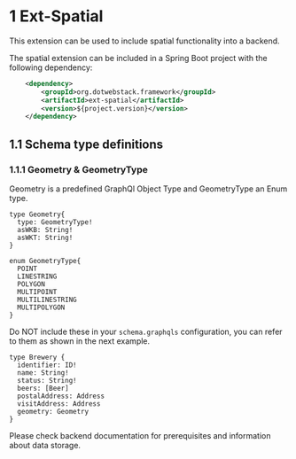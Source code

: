 # 1 Ext-Spatial
This extension can be used to include spatial functionality into a backend.

The spatial extension can be included in a Spring Boot project with the following dependency:
```xml
    <dependency>
        <groupId>org.dotwebstack.framework</groupId>
        <artifactId>ext-spatial</artifactId>
        <version>${project.version}</version>
    </dependency>
```

## 1.1 Schema type definitions

### 1.1.1 Geometry & GeometryType

Geometry is a predefined GraphQl Object Type and GeometryType an Enum type.

```
type Geometry{
  type: GeometryType!
  asWKB: String!
  asWKT: String!
}

enum GeometryType{
  POINT
  LINESTRING
  POLYGON
  MULTIPOINT
  MULTILINESTRING
  MULTIPOLYGON
}
```
Do NOT include these in your `schema.graphqls` configuration, you can refer to them as shown in the next example.
```
type Brewery {
  identifier: ID!
  name: String!
  status: String!
  beers: [Beer]
  postalAddress: Address
  visitAddress: Address
  geometry: Geometry
}
```

Please check backend documentation for prerequisites and information about data storage.